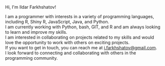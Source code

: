 Hi, I'm Ildar Farkhshatov!

I am a programmer with interests in a variety of programming languages, including R, Shiny R, JavaScript, Java, and Python.  
I am currently working with Python, bash, GIT, and R and am always looking to learn and improve my skills.  
I am interested in collaborating on projects related to my skills and would love the opportunity to work with others on exciting projects.  
If you want to get in touch, you can reach me at i.farkhshatov@gmail.com.   
I look forward to connecting and collaborating with others in the programming community.  
